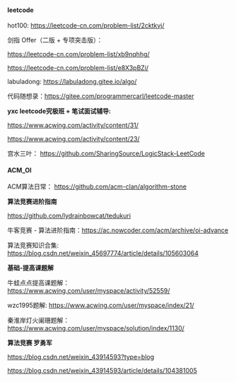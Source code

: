 #### leetcode 

hot100:  https://leetcode-cn.com/problem-list/2cktkvj/

剑指 Offer（二版 + 专项突击版）： 

https://leetcode-cn.com/problem-list/xb9nqhhg/

https://leetcode-cn.com/problem-list/e8X3pBZi/

labuladong:  https://labuladong.gitee.io/algo/

代码随想录：https://gitee.com/programmercarl/leetcode-master

**yxc leetcode究极班 + 笔试面试辅导:**

https://www.acwing.com/activity/content/31/

https://www.acwing.com/activity/content/23/

宫水三叶： https://github.com/SharingSource/LogicStack-LeetCode

#### ACM_OI 

ACM算法日常： https://github.com/acm-clan/algorithm-stone

**算法竞赛进阶指南**

https://github.com/lydrainbowcat/tedukuri

牛客竞赛 - 算法进阶指南：https://ac.nowcoder.com/acm/archive/oi-advance

算法竞赛知识合集: https://blog.csdn.net/weixin_45697774/article/details/105603064

**基础-提高课题解**

牛蛙点点提高课题解：https://www.acwing.com/user/myspace/activity/52559/

wzc1995题解: https://www.acwing.com/user/myspace/index/21/

秦淮岸灯火阑珊题解：https://www.acwing.com/user/myspace/solution/index/1130/

**算法竞赛 罗勇军**

https://blog.csdn.net/weixin_43914593?type=blog

https://blog.csdn.net/weixin_43914593/article/details/104381005
